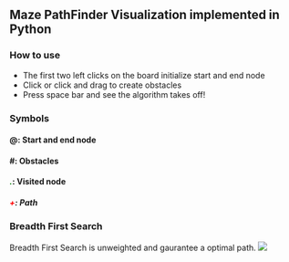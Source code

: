 ## Maze PathFinder Visualization implemented in Python
### How to use
* The first two left clicks on the board initialize start and end node
* Click or click and drag to create obstacles
* Press space bar and see the algorithm takes off!
### Symbols
#### @: Start and end node
#### #: Obstacles
#### <span style="color:green">*.*</span>: Visited node
##### <span style="color:red">*+*</span>: Path


### Breadth First Search
Breadth First Search is unweighted and gaurantee a optimal path.
![](https://github.com/ss892714028/Maze-PathFinder-Visualization-Python/blob/master/gifs/bfs.gif)
